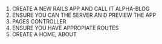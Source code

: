 1) CREATE A NEW RAILS APP AND CALL IT ALPHA-BLOG
2) ENSURE YOU CAN THE SERVER AN D PREVIEW THE APP
3) PAGES CONTROLLER
4) ENSURE YOU HAVE APPROPIATE ROUTES
5) CREATE A HOME, ABOUT